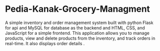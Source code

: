 # Pedia-Kanak-Grocery-Managment
A simple inventory and order management system built with python Flask for api and MySQL for database as the backend and HTML, CSS, and JavaScript for a simple frontend. This application allows you to manage products, view and delete products from the inventory, and track orders in real-time. It also displays order details .
